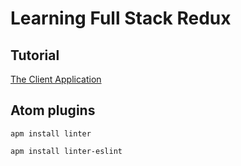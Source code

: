 # Learning Full Stack Redux

## Tutorial

[The Client Application](http://teropa.info/blog/2015/09/10/full-stack-redux-tutorial.html#the-client-application)

## Atom plugins

`apm install linter`

`apm install linter-eslint`
